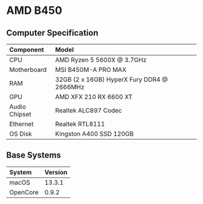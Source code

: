 # AMD B450

## Computer Specification
<table>
  <thead>
    <tr>
      <th align="left">Component</th>
      <th align="left">Model</th>
    </tr>
  </thead>
  <tbody>
    <tr>
      <td align="left">CPU</td>
      <td align="left">AMD Ryzen 5 5600X @ 3.7GHz</td>
    </tr>
    <tr>
      <td align="left">Motherboard</td>
      <td align="left">MSI B450M-A PRO MAX</td>
    </tr>
    <tr>
      <td align="left">RAM</td>
      <td align="left">32GB (2 x 16GB) HyperX Fury DDR4 @ 2666MHz</td>
    </tr>
    <tr>
      <td align="left">GPU</td>
      <td align="left">AMD XFX 210 RX 6600 XT</td>
    </tr>
    <tr>
      <td align="left">Audio Chipset</td>
      <td align="left">Realtek ALC897 Codec</td>
    </tr>
    <tr>
      <td align="left">Ethernet</td>
      <td align="left">Realtek RTL8111</td>
    </tr>
    <tr>
      <td align="left">OS Disk</td>
      <td align="left">Kingston A400 SSD 120GB</td>
    </tr>
  </tbody>
</table>

## Base Systems
<table>
  <thead>
    <tr>
      <th align="left">System</th>
      <th align="left">Version</th>
    </tr>
  </thead>
  <tbody>
    <tr>
      <td align="left">macOS</td>
      <td align="left">13.3.1</td>
    </tr>
    <tr>
      <td align="left">OpenCore</td>
      <td align="left">0.9.2</td>
    </tr>
  </tbody>
</table>